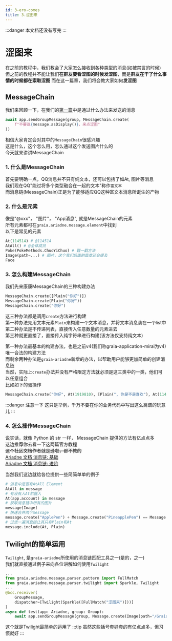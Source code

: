 ```yaml
---
id: 3-ero-comes
title: 3.涩图来
---
```


:::danger
本文档还没有写完
:::

# 涩图来
在之前的教程中，我们教会了大家怎么接收到各种类型的消息(如被禁言的时候)  
但之前的教程并不能让我们**在群友要看涩图的时候发涩图**，而是**群友在干了什么事情的时候都在索取涩图**
而在这一篇章，我们将会教大家如何**发涩图**

## MessageChain
我们来回顾一下，在我们的[第一篇](1_hello_ero)中是通过什么办法来发送的消息
```python
await app.sendGroupMessage(group, MessageChain.create(
    f"不要说{message.asDisplay()}，来点涩图"
))
```
相信大家肯定会对其中的`MessageChain`很感兴趣  
这是什么，这个怎么用，怎么通过这个发送图片什么的  
今天就来讲讲MessageChain
### 1. 什么是MessageChain
首先要明确一点，QQ消息并不只有纯文本，还可以包括了如At, 图片等消息  
我们现在QQ"能过将多个类型融合在一起的文本"称作`富文本`  
而消息链(MessageChain)正是为了能够适应QQ这种富文本消息所诞生的产物

### 2. 什么是元素
像是"@xxx"， "图片"， "App消息", 就是MessageChain的元素  
所有元素都可在`graia.ariadne.message.element`中找到  
以下是常见的元素
```python
At(114514) # @114514
AtAll() # @全体成员
Poke(PokeMethods.ChuoYiChuo) # 戳一戳方法
Image(path=...) # 图片，这个我们后面的篇章还会提及
Face
```

### 3. 怎么构建MessageChain
我们先来康康MessageChain的三种构建办法
```python
MessageChain.create([Plain("你好")])
MessageChain.create(Plain("你好"))
MessageChain.create("你好")
```
这三种办法都是调用`create`方法进行构建  
第一种办法先用文本元素`Plain`来构建一个文本消息，并将文本消息装在一个list中  
第二种办法是不传递列表，直接传入任意数量的元素进去  
第三种就更直接了，直接传入纯字符串进行构建(该方法仅支持纯文本)  

第一种办法最基本的构建办法，也是之前v4(我们称graia-application-mirai为v4)唯一合法的构建方法  
而剩余两种办法是`graia-ariadne`新增的办法，以帮助用户能够更加简单的创建消息链  
当然，实际上`create`办法并没有严格限定方法就必须是这三类中的一类，他们可以任意组合  
比如如下的骚操作  
```python
MessageChain.create("你好", At(1919810), [Plain(", 你是不是喜欢"), At(114514)])
```
:::danger 注意一下
这只是举例，千万不要在你的业务代码中写出这么离谱的玩意儿
:::

### 4. 怎么操作MessageChain
说实话，就像 Python 的 str 一样， MessageChain 提供的方法有亿点点多  
这边推荐你去看一下这两篇官方教程  
~~这个社区文档作者就是逊啦，都不教的~~  
[Ariadne 文档 消息链: 基础](https://graia.readthedocs.io/zh_CN/latest/basic/msg-chain/)  
[Ariadne 文档 消息链: 进阶](https://graia.readthedocs.io/zh_CN/latest/advance/msg-chain/)  

当然我们这边就给各位提供一些简简单单的例子
```python
# 消息中是否有AtAll Element
AtAll in message
# 有没有人At机器人
At(app.account) in message
# 获取消息链中所有的图片
message[Image]
# 快速合并两个message
message.create("ApplePen") + Message.create("PineapplePen") == Message.create("ApplePenPineapplePen")
# 过滤一遍消息链让其只有Plain和At
message.include(At, Plain)
```


## Twilight的简单运用
`Twilight`, 是`graia-ariadne`所使用的消息链匹配工具之一(是的，之一)  
我们就直接通过例子来向各位讲解如何使用`Twilight`
```python
...
from graia.ariadne.message.parser.pattern import FullMatch
from graia.ariadne.message.parser.twilight import Sparkle, Twilight
...
@bcc.receiver(
    GroupMessage,
    dispatcher=[Twilight(Sparkle([FullMatch("涩图来")]))]
)
async def test(app: Ariadne, group: Group):
    await app.sendGroupMessage(group, Message.create(Image(path="/Graiax/EroEroBot/eropic.jpg")))
```
这个就是Twilight最简单的运用了
:::tip
虽然这些括号套娃套的有亿点点多，但习惯就好
:::